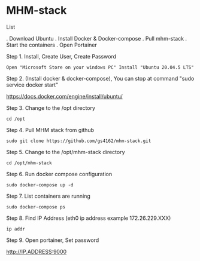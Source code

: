 
# MHM-stack 

List

. Download Ubuntu
. Install Docker & Docker-compose
. Pull mhm-stack
. Start the containers
. Open Portainer

Step 1. Install, Create User, Create Password

```
Open "Microsoft Store on your windows PC" Install "Ubuntu 20.04.5 LTS"
```

Step 2. (Install docker & docker-compose), You can stop at command  "sudo service docker start"
 
https://docs.docker.com/engine/install/ubuntu/

Step 3. Change to the /opt directory 

```
cd /opt
```

Step 4. Pull MHM stack from github 

```
sudo git clone https://github.com/gs4162/mhm-stack.git
```
Step 5. Change to the /opt/mhm-stack directory 
```
cd /opt/mhm-stack
```
Step 6. Run docker compose configuration

```
sudo docker-compose up -d
```
Step 7. List containers are running

```
sudo docker-compose ps
```
Step 8. Find IP Address (eth0 ip address example 172.26.229.XXX)
```
ip addr
```
Step 9. Open portainer, Set password

http://IP.ADDRESS:9000

